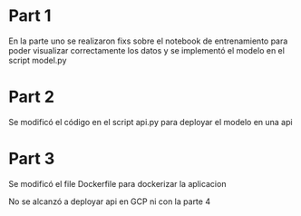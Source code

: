 # Part 1

En la parte uno se realizaron fixs sobre el notebook de entrenamiento para poder visualizar correctamente los datos y se implementó
el modelo en el script model.py

# Part 2

Se modificó el código en el script api.py para deployar el modelo en una api

# Part 3

Se modificó el file Dockerfile para dockerizar la aplicacion

No se alcanzó a deployar api en GCP ni con la parte 4